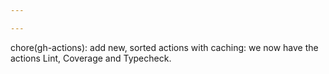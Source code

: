```yaml
---

---
```


chore(gh-actions): add new, sorted actions with caching: we now have the actions Lint, Coverage and Typecheck.
